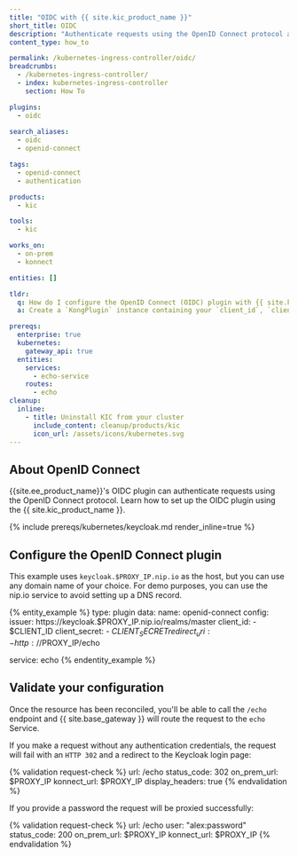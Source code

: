 ```yaml
---
title: "OIDC with {{ site.kic_product_name }}"
short_title: OIDC
description: "Authenticate requests using the OpenID Connect protocol and {{ site.base_gateway }}"
content_type: how_to

permalink: /kubernetes-ingress-controller/oidc/
breadcrumbs:
  - /kubernetes-ingress-controller/
  - index: kubernetes-ingress-controller
    section: How To

plugins:
  - oidc
  
search_aliases:
  - oidc
  - openid-connect

tags:
  - openid-connect
  - authentication

products:
  - kic

tools:
  - kic

works_on:
  - on-prem
  - konnect

entities: []

tldr:
  q: How do I configure the OpenID Connect (OIDC) plugin with {{ site.kic_product_name }}?
  a: Create a `KongPlugin` instance containing your `client_id`, `client_secret`, and `grant_type`, then annotate a Service or Route with `konghq.com/plugins=my-oidc-plugin`.

prereqs:
  enterprise: true
  kubernetes:
    gateway_api: true
  entities:
    services:
      - echo-service
    routes:
      - echo
cleanup:
  inline:
    - title: Uninstall KIC from your cluster
      include_content: cleanup/products/kic
      icon_url: /assets/icons/kubernetes.svg
---
```


## About OpenID Connect

{{site.ee_product_name}}'s OIDC plugin can authenticate requests using the OpenID Connect protocol. Learn how to set up the OIDC plugin using the {{ site.kic_product_name }}.

{% include prereqs/kubernetes/keycloak.md render_inline=true %}

## Configure the OpenID Connect plugin

This example uses `keycloak.$PROXY_IP.nip.io` as the host, but you can use any domain name of your choice. For demo purposes, you can use the nip.io service to avoid setting up a DNS record.

{% entity_example %}
type: plugin
data:
  name: openid-connect
  config:
    issuer: https://keycloak.$PROXY_IP.nip.io/realms/master
    client_id:
    - $CLIENT_ID
    client_secret:
    - $CLIENT_SECRET
    redirect_uri:
    - http://$PROXY_IP/echo

  service: echo
{% endentity_example %}

## Validate your configuration

Once the resource has been reconciled, you'll be able to call the `/echo` endpoint and {{ site.base_gateway }} will route the request to the `echo` Service.

If you make a request without any authentication credentials, the request will fail with an `HTTP 302` and a redirect to the Keycloak login page:

{% validation request-check %}
url: /echo
status_code: 302
on_prem_url: $PROXY_IP
konnect_url: $PROXY_IP
display_headers: true
{% endvalidation %}

If you provide a password the request will be proxied successfully:

{% validation request-check %}
url: /echo
user: "alex:password"
status_code: 200
on_prem_url: $PROXY_IP
konnect_url: $PROXY_IP
{% endvalidation %}
